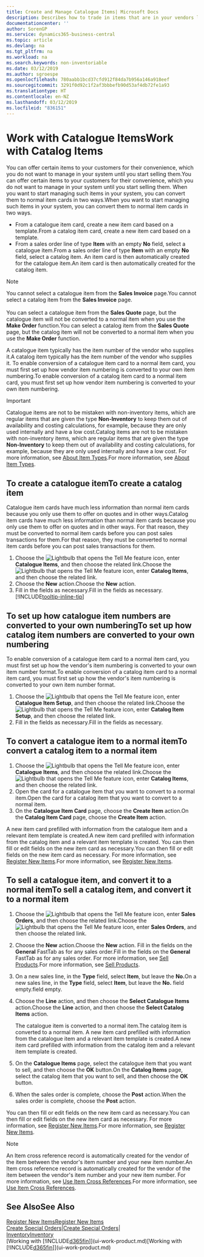 ```yaml
---
title: Create and Manage Catalogue Items| Microsoft Docs
description: Describes how to trade in items that are in your vendors list of items but not in your own list of items.
documentationcenter: ''
author: SorenGP
ms.service: dynamics365-business-central
ms.topic: article
ms.devlang: na
ms.tgt_pltfrm: na
ms.workload: na
ms.search.keywords: non-inventoriable
ms.date: 03/12/2019
ms.author: sgroespe
ms.openlocfilehash: 780aabb1bcd37cfd912f84da7b956a146a918eef
ms.sourcegitcommit: 3291f0d92c1f2af3bbbefb90d53af4db72fe1a93
ms.translationtype: HT
ms.contentlocale: en-NZ
ms.lasthandoff: 03/12/2019
ms.locfileid: "836151"
---
```

# <a name="work-with-catalog-items"></a><span data-ttu-id="6d1aa-103">Work with Catalogue Items</span><span class="sxs-lookup"><span data-stu-id="6d1aa-103">Work with Catalog Items</span></span>
<span data-ttu-id="6d1aa-104">You can offer certain items to your customers for their convenience, which you do not want to manage in your system until you start selling them.</span><span class="sxs-lookup"><span data-stu-id="6d1aa-104">You can offer certain items to your customers for their convenience, which you do not want to manage in your system until you start selling them.</span></span> <span data-ttu-id="6d1aa-105">When you want to start managing such items in your system, you can convert them to normal item cards in two ways.</span><span class="sxs-lookup"><span data-stu-id="6d1aa-105">When you want to start managing such items in your system, you can convert them to normal item cards in two ways.</span></span>

* <span data-ttu-id="6d1aa-106">From a catalogue item card, create a new item card based on a template.</span><span class="sxs-lookup"><span data-stu-id="6d1aa-106">From a catalog item card, create a new item card based on a template.</span></span>
* <span data-ttu-id="6d1aa-107">From a sales order line of type **Item** with an empty **No** field, select a catalogue item.</span><span class="sxs-lookup"><span data-stu-id="6d1aa-107">From a sales order line of type **Item** with an empty **No** field, select a catalog item.</span></span> <span data-ttu-id="6d1aa-108">An item card is then automatically created for the catalogue item.</span><span class="sxs-lookup"><span data-stu-id="6d1aa-108">An item card is then automatically created for the catalog item.</span></span>

> [!NOTE]  
> <span data-ttu-id="6d1aa-109">You cannot select a catalogue item from the **Sales Invoice** page.</span><span class="sxs-lookup"><span data-stu-id="6d1aa-109">You cannot select a catalog item from the **Sales Invoice** page.</span></span><br /><br />
> <span data-ttu-id="6d1aa-110">You can select a catalogue item from the **Sales Quote** page, but the catalogue item will not be converted to a normal item when you use the **Make Order** function.</span><span class="sxs-lookup"><span data-stu-id="6d1aa-110">You can select a catalog item from the **Sales Quote** page, but the catalog item will not be converted to a normal item when you use the **Make Order** function.</span></span>

<span data-ttu-id="6d1aa-111">A catalogue item typically has the item number of the vendor who supplies it.</span><span class="sxs-lookup"><span data-stu-id="6d1aa-111">A catalog item typically has the item number of the vendor who supplies it.</span></span> <span data-ttu-id="6d1aa-112">To enable conversion of a catalogue item card to a normal item card, you must first set up how vendor item numbering is converted to your own item numbering.</span><span class="sxs-lookup"><span data-stu-id="6d1aa-112">To enable conversion of a catalog item card to a normal item card, you must first set up how vendor item numbering is converted to your own item numbering.</span></span>   

> [!Important]
> <span data-ttu-id="6d1aa-113">Catalogue items are not to be mistaken with non-inventory items, which are regular items that are given the type **Non-Inventory** to keep them out of availability and costing calculations, for example, because they are only used internally and have a low cost.</span><span class="sxs-lookup"><span data-stu-id="6d1aa-113">Catalog items are not to be mistaken with non-inventory items, which are regular items that are given the type **Non-Inventory** to keep them out of availability and costing calculations, for example, because they are only used internally and have a low cost.</span></span> <span data-ttu-id="6d1aa-114">For more information, see [About Item Types](inventory-about-item-types.md).</span><span class="sxs-lookup"><span data-stu-id="6d1aa-114">For more information, see [About Item Types](inventory-about-item-types.md).</span></span>

## <a name="to-create-a-catalog-item"></a><span data-ttu-id="6d1aa-115">To create a catalogue item</span><span class="sxs-lookup"><span data-stu-id="6d1aa-115">To create a catalog item</span></span>
<span data-ttu-id="6d1aa-116">Catalogue item cards have much less information than normal item cards because you only use them to offer on quotes and in other ways.</span><span class="sxs-lookup"><span data-stu-id="6d1aa-116">Catalog item cards have much less information than normal item cards because you only use them to offer on quotes and in other ways.</span></span> <span data-ttu-id="6d1aa-117">For that reason, they must be converted to normal item cards before you can post sales transactions for them.</span><span class="sxs-lookup"><span data-stu-id="6d1aa-117">For that reason, they must be converted to normal item cards before you can post sales transactions for them.</span></span>

1. <span data-ttu-id="6d1aa-118">Choose the ![Lightbulb that opens the Tell Me feature](media/ui-search/search_small.png "Tell me what you want to do") icon, enter **Catalogue Items**, and then choose the related link.</span><span class="sxs-lookup"><span data-stu-id="6d1aa-118">Choose the ![Lightbulb that opens the Tell Me feature](media/ui-search/search_small.png "Tell me what you want to do") icon, enter **Catalog Items**, and then choose the related link.</span></span>
2. <span data-ttu-id="6d1aa-119">Choose the **New** action.</span><span class="sxs-lookup"><span data-stu-id="6d1aa-119">Choose the **New** action.</span></span>
3. <span data-ttu-id="6d1aa-120">Fill in the fields as necessary.</span><span class="sxs-lookup"><span data-stu-id="6d1aa-120">Fill in the fields as necessary.</span></span> [!INCLUDE[tooltip-inline-tip](includes/tooltip-inline-tip_md.md)]

## <a name="to-set-up-how-catalog-item-numbers-are-converted-to-your-own-numbering"></a><span data-ttu-id="6d1aa-121">To set up how catalogue item numbers are converted to your own numbering</span><span class="sxs-lookup"><span data-stu-id="6d1aa-121">To set up how catalog item numbers are converted to your own numbering</span></span>
<span data-ttu-id="6d1aa-122">To enable conversion of a catalogue item card to a normal item card, you must first set up how the vendor's item numbering is converted to your own item number format.</span><span class="sxs-lookup"><span data-stu-id="6d1aa-122">To enable conversion of a catalog item card to a normal item card, you must first set up how the vendor's item numbering is converted to your own item number format.</span></span>

1. <span data-ttu-id="6d1aa-123">Choose the ![Lightbulb that opens the Tell Me feature](media/ui-search/search_small.png "Tell me what you want to do") icon, enter **Catalogue Item Setup**, and then choose the related link.</span><span class="sxs-lookup"><span data-stu-id="6d1aa-123">Choose the ![Lightbulb that opens the Tell Me feature](media/ui-search/search_small.png "Tell me what you want to do") icon, enter **Catalog Item Setup**, and then choose the related link.</span></span>
2. <span data-ttu-id="6d1aa-124">Fill in the fields as necessary.</span><span class="sxs-lookup"><span data-stu-id="6d1aa-124">Fill in the fields as necessary.</span></span>

## <a name="to-convert-a-catalog-item-to-a-normal-item"></a><span data-ttu-id="6d1aa-125">To convert a catalogue item to a normal item</span><span class="sxs-lookup"><span data-stu-id="6d1aa-125">To convert a catalog item to a normal item</span></span>
1. <span data-ttu-id="6d1aa-126">Choose the ![Lightbulb that opens the Tell Me feature](media/ui-search/search_small.png "Tell me what you want to do") icon, enter **Catalogue Items**, and then choose the related link.</span><span class="sxs-lookup"><span data-stu-id="6d1aa-126">Choose the ![Lightbulb that opens the Tell Me feature](media/ui-search/search_small.png "Tell me what you want to do") icon, enter **Catalog Items**, and then choose the related link.</span></span>
2. <span data-ttu-id="6d1aa-127">Open the card for a catalogue item that you want to convert to a normal item.</span><span class="sxs-lookup"><span data-stu-id="6d1aa-127">Open the card for a catalog item that you want to convert to a normal item.</span></span>
3. <span data-ttu-id="6d1aa-128">On the **Catalogue Item Card** page, choose the **Create Item** action.</span><span class="sxs-lookup"><span data-stu-id="6d1aa-128">On the **Catalog Item Card** page, choose the **Create Item** action.</span></span>

<span data-ttu-id="6d1aa-129">A new item card prefilled with information from the catalogue item and a relevant item template is created.</span><span class="sxs-lookup"><span data-stu-id="6d1aa-129">A new item card prefilled with information from the catalog item and a relevant item template is created.</span></span> <span data-ttu-id="6d1aa-130">You can then fill or edit fields on the new item card as necessary.</span><span class="sxs-lookup"><span data-stu-id="6d1aa-130">You can then fill or edit fields on the new item card as necessary.</span></span> <span data-ttu-id="6d1aa-131">For more information, see [Register New Items](inventory-how-register-new-items.md).</span><span class="sxs-lookup"><span data-stu-id="6d1aa-131">For more information, see [Register New Items](inventory-how-register-new-items.md).</span></span>

## <a name="to-sell-a-catalog-item-and-convert-it-to-a-normal-item"></a><span data-ttu-id="6d1aa-132">To sell a catalogue item, and convert it to a normal item</span><span class="sxs-lookup"><span data-stu-id="6d1aa-132">To sell a catalog item, and convert it to a normal item</span></span>
1. <span data-ttu-id="6d1aa-133">Choose the ![Lightbulb that opens the Tell Me feature](media/ui-search/search_small.png "Tell me what you want to do") icon, enter **Sales Orders**, and then choose the related link.</span><span class="sxs-lookup"><span data-stu-id="6d1aa-133">Choose the ![Lightbulb that opens the Tell Me feature](media/ui-search/search_small.png "Tell me what you want to do") icon, enter **Sales Orders**, and then choose the related link.</span></span>
2. <span data-ttu-id="6d1aa-134">Choose the **New** action.</span><span class="sxs-lookup"><span data-stu-id="6d1aa-134">Choose the **New** action.</span></span> <span data-ttu-id="6d1aa-135">Fill in the fields on the **General** FastTab as for any sales order.</span><span class="sxs-lookup"><span data-stu-id="6d1aa-135">Fill in the fields on the **General** FastTab as for any sales order.</span></span> <span data-ttu-id="6d1aa-136">For more information, see [Sell Products](sales-how-sell-products.md).</span><span class="sxs-lookup"><span data-stu-id="6d1aa-136">For more information, see [Sell Products](sales-how-sell-products.md).</span></span>
3. <span data-ttu-id="6d1aa-137">On a new sales line, in the **Type** field, select **Item**, but leave the **No.**</span><span class="sxs-lookup"><span data-stu-id="6d1aa-137">On a new sales line, in the **Type** field, select **Item**, but leave the **No.**</span></span> <span data-ttu-id="6d1aa-138">field empty.</span><span class="sxs-lookup"><span data-stu-id="6d1aa-138">field empty.</span></span>
4. <span data-ttu-id="6d1aa-139">Choose the **Line** action, and then choose the **Select Catalogue Items** action.</span><span class="sxs-lookup"><span data-stu-id="6d1aa-139">Choose the **Line** action, and then choose the **Select Catalog Items** action.</span></span>

    <span data-ttu-id="6d1aa-140">The catalogue item is converted to a normal item.</span><span class="sxs-lookup"><span data-stu-id="6d1aa-140">The catalog item is converted to a normal item.</span></span> <span data-ttu-id="6d1aa-141">A new item card prefilled with information from the catalogue item and a relevant item template is created.</span><span class="sxs-lookup"><span data-stu-id="6d1aa-141">A new item card prefilled with information from the catalog item and a relevant item template is created.</span></span>
5. <span data-ttu-id="6d1aa-142">On the **Catalogue Items** page, select the catalogue item that you want to sell, and then choose the **OK** button.</span><span class="sxs-lookup"><span data-stu-id="6d1aa-142">On the **Catalog Items** page, select the catalog item that you want to sell, and then choose the **OK** button.</span></span>
6. <span data-ttu-id="6d1aa-143">When the sales order is complete, choose the **Post** action.</span><span class="sxs-lookup"><span data-stu-id="6d1aa-143">When the sales order is complete, choose the **Post** action.</span></span>

<span data-ttu-id="6d1aa-144">You can then fill or edit fields on the new item card as necessary.</span><span class="sxs-lookup"><span data-stu-id="6d1aa-144">You can then fill or edit fields on the new item card as necessary.</span></span> <span data-ttu-id="6d1aa-145">For more information, see [Register New Items](inventory-how-register-new-items.md).</span><span class="sxs-lookup"><span data-stu-id="6d1aa-145">For more information, see [Register New Items](inventory-how-register-new-items.md).</span></span>

> [!NOTE]  
>   <span data-ttu-id="6d1aa-146">An Item cross reference record is automatically created for the vendor of the item between the vendor's item number and your new item number.</span><span class="sxs-lookup"><span data-stu-id="6d1aa-146">An Item cross reference record is automatically created for the vendor of the item between the vendor's item number and your new item number.</span></span> <span data-ttu-id="6d1aa-147">For more information, see [Use Item Cross References](inventory-how-use-item-cross-refs.md).</span><span class="sxs-lookup"><span data-stu-id="6d1aa-147">For more information, see [Use Item Cross References](inventory-how-use-item-cross-refs.md).</span></span>

## <a name="see-also"></a><span data-ttu-id="6d1aa-148">See Also</span><span class="sxs-lookup"><span data-stu-id="6d1aa-148">See Also</span></span>
[<span data-ttu-id="6d1aa-149">Register New Items</span><span class="sxs-lookup"><span data-stu-id="6d1aa-149">Register New Items</span></span>](inventory-how-register-new-items.md)  
<span data-ttu-id="6d1aa-150">[Create Special Orders](sales-how-to-create-special-orders.md)|</span><span class="sxs-lookup"><span data-stu-id="6d1aa-150">[Create Special Orders](sales-how-to-create-special-orders.md)|</span></span>  
[<span data-ttu-id="6d1aa-151">Inventory</span><span class="sxs-lookup"><span data-stu-id="6d1aa-151">Inventory</span></span>](inventory-manage-inventory.md)  
<span data-ttu-id="6d1aa-152">[Working with [!INCLUDE[d365fin](includes/d365fin_md.md)]](ui-work-product.md)</span><span class="sxs-lookup"><span data-stu-id="6d1aa-152">[Working with [!INCLUDE[d365fin](includes/d365fin_md.md)]](ui-work-product.md)</span></span>
